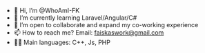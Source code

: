 - 👋 Hi, I’m @WhoAmI-FK
- 🌱 I’m currently learning Laravel/Angular/C#
- 💞️ I’m open to collaborate and expand my co-working experience
- 📫 How to reach me? Email: faiskaswork@gmail.com
- 👨‍💻 Main languages: C++, Js, PHP

<!---
WhoAmI-FK/WhoAmI-FK is a ✨ special ✨ repository because its `README.md` (this file) appears on your GitHub profile.
You can click the Preview link to take a look at your changes.
--->

